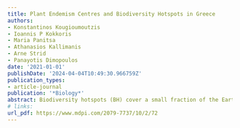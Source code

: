 ```yaml
---
title: Plant Endemism Centres and Biodiversity Hotspots in Greece
authors:
- Konstantinos Kougioumoutzis
- Ioannis P Kokkoris
- Maria Panitsa
- Athanasios Kallimanis
- Arne Strid
- Panayotis Dimopoulos
date: '2021-01-01'
publishDate: '2024-04-04T10:49:30.966759Z'
publication_types:
- article-journal
publication: '*Biology*'
abstract: Biodiversity hotspots (BH) cover a small fraction of the Earth’s surface, yet host numerous endemics. Human-induced biodiversity loss has been increasing worldwide, despite attempts to halt the extinction crisis. There is thus an urgent need to efficiently allocate the available conservation funds in an optimised conservation prioritization scheme. Identifying BH and endemism centres (EC) is therefore a valuable tool in conservation prioritization and planning. Even though Greece is one of the most plant species-rich European countries, few studies have dealt with the identification of BH or EC and none has ever incorporated phylogenetic information or extended to the national scale. Consequently, we are unaware of the extent that Special Areas of Conservation (SAC) of the Natura 2000 network efficiently protect Greek plant diversity. Here, we located for the first time at a national scale and in a phylogenetic framework, the areas serving as BH and EC, and assessed the effectiveness of the Greek SAC in safeguarding them. BH and EC are mainly located near mountainous areas, and in areas supposedly floristically impoverished, such as the central Aegean islands. A critical re-assessment of the Greek SAC might be needed to minimize the extinction risk of the Greek endemics, by focusing the conservation efforts also on the BH and EC that fall outside the established Greek SAC.
# links:
url_pdf: https://www.mdpi.com/2079-7737/10/2/72
---
```

